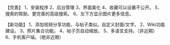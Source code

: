 【完善】
1、安装程序
2、后台管理
3、界面美化
4、收藏可以设置不公开。
5、搜索的帮助、更完善的高级搜索。
6、左下方显示图片更多信息。

【新功能】
1、添加视频分享功能，与帖子类似。自定义封面/文字。
2、Wiki功能建设。
3、照片集合功能。
4、帖子页自动缩放。
5、多语言支持。（非近期）
6、手机客户端。（绝非近期）